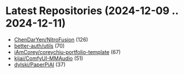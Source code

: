 # Latest Repositories (2024-12-09 .. 2024-12-11)

- [ChenDarYen/NitroFusion](https://github.com/ChenDarYen/NitroFusion) (126)
- [better-auth/utils](https://github.com/better-auth/utils) (70)
- [iAmCorey/coreychiu-portfolio-template](https://github.com/iAmCorey/coreychiu-portfolio-template) (67)
- [kijai/ComfyUI-MMAudio](https://github.com/kijai/ComfyUI-MMAudio) (51)
- [dylski/PaperPiAI](https://github.com/dylski/PaperPiAI) (37)
